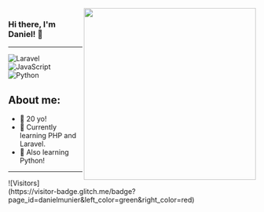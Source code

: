 <img align="right" src="https://agencefl.com/wp-content/uploads/2020/05/creation-site-internet-perpignan-1.png" height="350"/>

### Hi there, I'm Daniel! 👋
<hr>

![Laravel](https://img.shields.io/badge/laravel-%23FF2D20.svg?style=for-the-badge&logo=laravel&logoColor=white)
![JavaScript](https://shields.io/badge/JavaScript-3178C6?logo=JavaScript&logoColor=FFF&style=for-the-badge)
![Python](https://shields.io/badge/Python-3178C6?logo=Python&logoColor=FFF&style=for-the-badge)
## About me:
- 🎂 20 yo!
- 👾 Currently learning PHP and Laravel.
- 🦀 Also learning Python!
<hr>
 ![Visitors](https://visitor-badge.glitch.me/badge?page_id=danielmunier&left_color=green&right_color=red)


